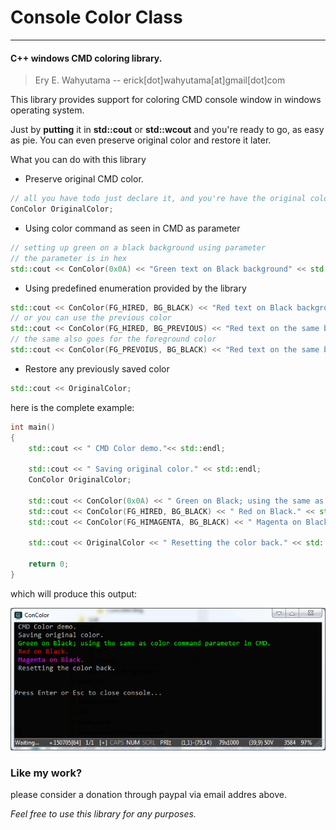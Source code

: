 # Console Color Class
-----
#### C++ windows CMD coloring library.

>Ery E. Wahyutama -- erick[dot]wahyutama[at]gmail[dot]com

This library provides support for coloring CMD console window in windows operating system.


Just by **putting** it in **std::cout** or **std::wcout** and you're ready to go, as easy as pie.
You can even preserve original color and restore it later.

What you can do with this library
- Preserve original CMD color.
```cpp
// all you have todo just declare it, and you're have the original color
ConColor OriginalColor;
```
- Using color command as seen in CMD as parameter
```cpp
// setting up green on a black background using parameter
// the parameter is in hex 
std::cout << ConColor(0x0A) << "Green text on Black background" << std::endl;
```
- Using predefined enumeration provided by the library
```cpp
std::cout << ConColor(FG_HIRED, BG_BLACK) << "Red text on Black background" << std::endl;
// or you can use the previous color
std::cout << ConColor(FG_HIRED, BG_PREVIOUS) << "Red text on the same background as previous" << std::endl;
// the same also goes for the foreground color
std::cout << ConColor(FG_PREVOIUS, BG_BLACK) << "Red text on the same background as previous" << std::endl;
```
- Restore any previously saved color
```cpp
std::cout << OriginalColor;
```

here is the complete example:
```cpp
int main()
{
    std::cout << " CMD Color demo."<< std::endl;

    std::cout << " Saving original color." << std::endl;
    ConColor OriginalColor;

    std::cout << ConColor(0x0A) << " Green on Black; using the same as color command parameter in CMD." << std::endl;
    std::cout << ConColor(FG_HIRED, BG_BLACK) << " Red on Black." << std::endl;
    std::cout << ConColor(FG_HIMAGENTA, BG_BLACK) << " Magenta on Black." << std::endl;

    std::cout << OriginalColor << " Resetting the color back." << std::endl;

    return 0;
}
```

which will produce this output:

![preview](./image/preview.png)

### Like my work?
please consider a donation through paypal via email addres above.


*Feel free to use this library for any purposes.*